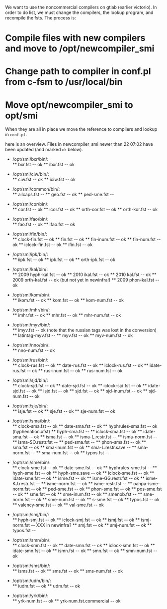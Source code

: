 



We want to use the noncommercial compilers on gtlab (earlier victorio).
In order to do list, we must change the compilers, the lookup program,
and recompile the fsts. The process is:


# Compile files with new compilers and move to /opt/newcompiler_smi
# Change path to compiler in conf.pl from c-fsm to /usr/local/bin
# Move opt/newcompiler_smi to opt/smi


When they are all in place we move the reference to compilers
and lookup in `conf.pl`.


here is an overview. Files in newcompiler_smi newer than 22 07:02
have been updated (and marked `ok` below).




* /opt/smi/bxr/bin/:  
**  bxr.fst -- ok
**  ibxr.fst -- ok


* /opt/smi/ciw/bin/:  
**  ciw.fst -- ok
**  iciw.fst -- ok




* /opt/smi/common/bin/:  
**  allcaps.fst -- 
**  geo.fst -- ok
**  ped-sme.fst -- 


* /opt/smi/cor/bin/:  
**  cor.fst -- ok
**  icor.fst -- ok
**  orth-cor.fst -- ok
**  orth-kor.fst -- ok


* /opt/smi/fao/bin/:  
**  fao.fst -- ok
**  ifao.fst -- ok


* /opt/smi/fin/bin/:  
**  clock-fin.fst -- ok
**  fin.fst -- ok
**  fin-inum.fst -- ok
**  fin-num.fst -- ok
**  iclock-fin.fst -- ok
**  ifin.fst -- ok


* /opt/smi/ipk/bin/:  
**  iipk.fst -- ok
**  ipk.fst -- ok
**  orth-ipk.fst -- ok


* /opt/smi/kal/bin/:  
**  2009 hyph-kal.fst -- ok
**  2010 ikal.fst -- ok
**  2010 kal.fst -- ok
**  2009 orth-kal.fst -- ok (but not yet in newinfra!)
**  2009 phon-kal.fst -- ok


* /opt/smi/kom/bin/:  
**  ikom.fst -- ok
**  kom.fst -- ok
**  kom-num.fst -- ok


* /opt/smi/mhr/bin/:  
** imhr.fst -- ok 
** mhr.fst -- ok
** mhr-num.fst -- ok


* /opt/smi/myv/bin/:  
** imyv.fst -- ok (note that the russian tags was lost in ths conversion)
** latintag-myv.fst -- 
** myv.fst -- ok
** myv-num.fst -- ok


* /opt/smi/nno/bin/:  
** nno-num.fst -- ok


* /opt/smi/rus/bin/:  
** clock-rus.fst -- ok
** date-rus.fst -- ok
** iclock-rus.fst -- ok
** idate-rus.fst -- ok
** rus-inum.fst -- ok
** rus-num.fst -- ok


* /opt/smi/sjd/bin/:  
** clock-sjd.fst -- ok
** date-sjd.fst -- ok
** iclock-sjd.fst -- ok
** idate-sjd.fst -- ok
** isjd.fst -- ok
** sjd.fst -- ok
** sjd-inum.fst -- ok
** sjd-num.fst -- ok


* /opt/smi/sje/bin/:  
** isje.fst -- ok
** sje.fst -- ok
** sje-num.fst -- ok


* /opt/smi/sma/bin/:  
** clock-sma.fst -- ok
** date-sma.fst -- ok
** hyphrules-sma.fst -- ok (hyphenation.xfst)
** hyph-sma.fst -- 
** iclock-sma.fst -- ok
** idate-sma.fst -- ok
** isma.fst -- ok
** isma-L.restr.fst -- 
** isma-norm.fst -- 
** isma-SO.restr.fst -- 
** ped-sma.fst -- 
** phon-sma.fst -- ok
** sma.fst -- ok
** sma-inum.fst -- ok
** sma-L.restr.save -- 
** sma-norm.fst -- 
** sma-num.fst -- ok
** typos.fst -- 


* /opt/smi/sme/bin/:  
** clock-sme.fst -- ok
** date-sme.fst -- ok
** hyphrules-sme.fst -- 
** hyph-sme.fst -- ok
** hyph-sme.save -- ok
** iclock-sme.fst -- ok
** idate-sme.fst -- ok
** isme.fst -- ok
** isme-GG.restr.fst -- ok
** isme-KJ.restr.fst -- 
** isme-norm.fst -- ok
** isme-restr.fst -- 
** oahpa-isme-norm.fst -- ok
** ped-sme.fst -- ok
** phon-sme.fst -- ok
** pos-sme.fst -- ok
** sme.fst -- ok
** sme-inum.fst -- ok
** smenob.fst -- 
** sme-norm.fst -- ok
** sme-num.fst -- ok
** s-sme.fst -- ok
** typos.fst -- ok
** valency-sme.fst -- ok
** val-sme.fst -- ok


* /opt/smi/smj/bin/:  
** hyph-smj.fst -- ok
** iclock-smj.fst -- ok
** ismj.fst -- ok
** ismj-norm.fst -- XXX in newinfra?
** smj.fst -- ok
** smj-num.fst -- ok
** typos.fst -- 


* /opt/smi/smn/bin/:  
** clock-smn.fst -- ok
** date-smn.fst -- ok
** iclock-smn.fst -- ok
** idate-smn.fst -- ok
** ismn.fst -- ok
** smn.fst -- ok
** smn-num.fst -- ok


* /opt/smi/sms/bin/:  
** isms.fst -- ok
** sms.fst -- ok
** sms-num.fst -- ok


* /opt/smi/udm/bin/:  
** iudm.fst -- ok
** udm.fst -- ok


* /opt/smi/yrk/bin/:  
** yrk-num.fst -- ok
** yrk-num.fst.commercial -- ok
